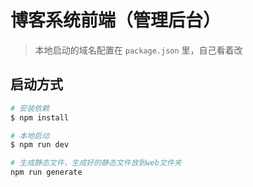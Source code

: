 # 博客系统前端（管理后台）

> 本地启动的域名配置在 `package.json` 里，自己看着改

## 启动方式

```bash
# 安装依赖
$ npm install

# 本地启动
$ npm run dev

# 生成静态文件，生成好的静态文件放到web文件夹
npm run generate
```







